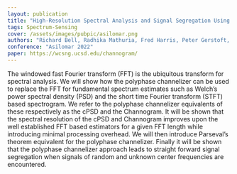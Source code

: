```yaml
---
layout: publication
title: "High-Resolution Spectral Analysis and Signal Segregation Using the Polyphase Channelizer"
tags: Spectrum-Sensing
cover: /assets/images/pubpic/asilomar.png
authors: "Richard Bell, Radhika Mathuria, Fred Harris, Peter Gerstoft, Dinesh Bharadia"
conference: "Asilomar 2022"
paper: https://wcsng.ucsd.edu/channogram/
---
```


The windowed fast Fourier transform (FFT) is the ubiquitous transform for spectral analysis. We will show how the polyphase channelizer can be used to replace the FFT for fundamental spectrum estimates such as Welch’s power spectral density (PSD) and the short time Fourier transform (STFT) based spectrogram. We refer to the polyphase channelizer equivalents of these respectively as the cPSD and the Channogram. It will be shown that the spectral resolution of the cPSD and Channogram improves upon the well established FFT based estimators for a given FFT length while introducing minimal processing overhead. We will then introduce Parseval’s theorem equivalent for the polyphase channelizer. Finally it will be shown that the polyphase channelizer approach leads to straight forward signal segregation when signals of random and unknown center frequencies are encountered.